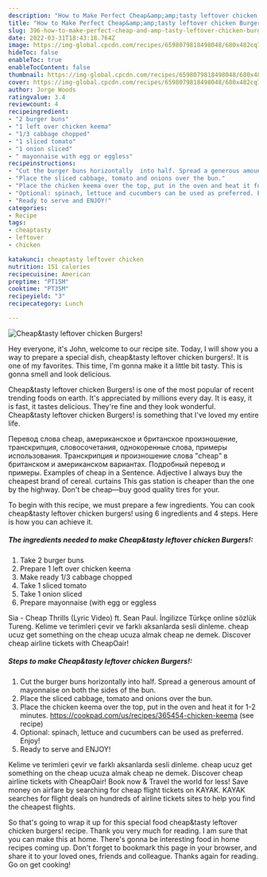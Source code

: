 ```yaml
---
description: "How to Make Perfect Cheap&amp;amp;tasty leftover chicken Burgers!"
title: "How to Make Perfect Cheap&amp;amp;tasty leftover chicken Burgers!"
slug: 396-how-to-make-perfect-cheap-and-amp-tasty-leftover-chicken-burgers
date: 2022-03-31T18:43:18.764Z
image: https://img-global.cpcdn.com/recipes/6598079818498048/680x482cq70/cheaptasty-leftover-chicken-burgers-recipe-main-photo.jpg
hideToc: false
enableToc: true
enableTocContent: false
thumbnail: https://img-global.cpcdn.com/recipes/6598079818498048/680x482cq70/cheaptasty-leftover-chicken-burgers-recipe-main-photo.jpg
cover: https://img-global.cpcdn.com/recipes/6598079818498048/680x482cq70/cheaptasty-leftover-chicken-burgers-recipe-main-photo.jpg
author: Jorge Woods
ratingvalue: 3.4
reviewcount: 4
recipeingredient:
- "2 burger buns"
- "1 left over chicken keema"
- "1/3 cabbage chopped"
- "1 sliced tomato"
- "1 onion sliced"
- " mayonnaise with egg or eggless"
recipeinstructions:
- "Cut the burger buns horizontally  into half. Spread a generous amount of mayonnaise on both the sides of the bun."
- "Place the sliced cabbage, tomato and onions over the bun."
- "Place the chicken keema over the top, put in the oven and heat it for 1-2 minutes.  https://cookpad.com/us/recipes/365454-chicken-keema           (see recipe)"
- "Optional: spinach, lettuce and cucumbers can be used as preferred. Enjoy!"
- "Ready to serve and ENJOY!"
categories:
- Recipe
tags:
- cheaptasty
- leftover
- chicken

katakunci: cheaptasty leftover chicken 
nutrition: 151 calories
recipecuisine: American
preptime: "PT15M"
cooktime: "PT35M"
recipeyield: "3"
recipecategory: Lunch

---
```



![Cheap&amp;tasty leftover chicken Burgers!](https://img-global.cpcdn.com/recipes/6598079818498048/680x482cq70/cheaptasty-leftover-chicken-burgers-recipe-main-photo.jpg)

Hey everyone, it's John, welcome to our recipe site. Today, I will show you a way to prepare a special dish, cheap&amp;tasty leftover chicken burgers!. It is one of my favorites. This time, I'm gonna make it a little bit tasty. This is gonna smell and look delicious.

Cheap&amp;tasty leftover chicken Burgers! is one of the most popular of recent trending foods on earth. It's appreciated by millions every day. It is easy, it is fast, it tastes delicious. They're fine and they look wonderful. Cheap&amp;tasty leftover chicken Burgers! is something that I've loved my entire life.

Перевод слова cheap, американское и британское произношение, транскрипция, словосочетания, однокоренные слова, примеры использования. Транскрипция и произношение слова &#34;cheap&#34; в британском и американском вариантах. Подробный перевод и примеры. Examples of cheap in a Sentence. Adjective I always buy the cheapest brand of cereal. curtains This gas station is cheaper than the one by the highway. Don&#39;t be cheap—buy good quality tires for your.


To begin with this recipe, we must prepare a few ingredients. You can cook cheap&amp;tasty leftover chicken burgers! using 6 ingredients and 4 steps. Here is how you can achieve it.

<!--inarticleads1-->

##### The ingredients needed to make Cheap&amp;tasty leftover chicken Burgers!:

1. Take 2 burger buns
1. Prepare 1 left over chicken keema
1. Make ready 1/3 cabbage chopped
1. Take 1 sliced tomato
1. Take 1 onion sliced
1. Prepare  mayonnaise (with egg or eggless


Sia - Cheap Thrills (Lyric Video) ft. Sean Paul. İngilizce Türkçe online sözlük Tureng. Kelime ve terimleri çevir ve farklı aksanlarda sesli dinleme. cheap ucuz get something on the cheap ucuza almak cheap ne demek. Discover cheap airline tickets with CheapOair! 

<!--inarticleads2-->

##### Steps to make Cheap&amp;tasty leftover chicken Burgers!:

1. Cut the burger buns horizontally  into half. Spread a generous amount of mayonnaise on both the sides of the bun.
1. Place the sliced cabbage, tomato and onions over the bun.
1. Place the chicken keema over the top, put in the oven and heat it for 1-2 minutes.  https://cookpad.com/us/recipes/365454-chicken-keema           (see recipe)
1. Optional: spinach, lettuce and cucumbers can be used as preferred. Enjoy!
1. Ready to serve and ENJOY!

Kelime ve terimleri çevir ve farklı aksanlarda sesli dinleme. cheap ucuz get something on the cheap ucuza almak cheap ne demek. Discover cheap airline tickets with CheapOair! Book now &amp; Travel the world for less! Save money on airfare by searching for cheap flight tickets on KAYAK. KAYAK searches for flight deals on hundreds of airline tickets sites to help you find the cheapest flights. 

So that's going to wrap it up for this special food cheap&amp;tasty leftover chicken burgers! recipe. Thank you very much for reading. I am sure that you can make this at home. There's gonna be interesting food in home recipes coming up. Don't forget to bookmark this page in your browser, and share it to your loved ones, friends and colleague. Thanks again for reading. Go on get cooking!
